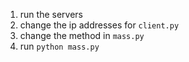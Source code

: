 1. run the servers
2. change the ip addresses for `client.py`
3. change the method in `mass.py`
4. run `python mass.py`
